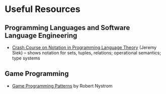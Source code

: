 # Useful Resources

## Programming Languages and Software Language Engineering
* [Crash Course on Notation in Programming Language Theory](http://siek.blogspot.no/2012/07/crash-course-on-notation-in-programming.html) (Jeremy Siek) – shows notation for sets, tuples, relations; operational semantics; type systems

## Game Programming

* [Game Programming Patterns](http://gameprogrammingpatterns.com/) by Robert Nystrom